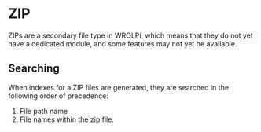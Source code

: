# ZIP

ZIPs are a secondary file type in WROLPi, which means that they do not yet have a dedicated module, and some features
may not yet be available.

## Searching

When indexes for a ZIP files are generated, they are searched in the following order of precedence:

1. File path name
2. File names within the zip file.
